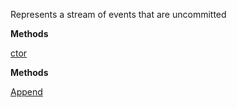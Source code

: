 Represents a stream of events that are uncommitted

**Methods**

[ctor](Bifrost.Events.UncommittedEventStream.ctor)


**Methods**

[Append](Bifrost.Events.UncommittedEventStream.Append)
